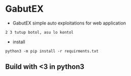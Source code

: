 # GabutEX
* GabutEX simple auto exploitations for web application
```
2 3 tutup botol, asu lo kontol
```

* install
```
python3 -m pip install -r requirments.txt
```


## Build with <3 in python3 ##

